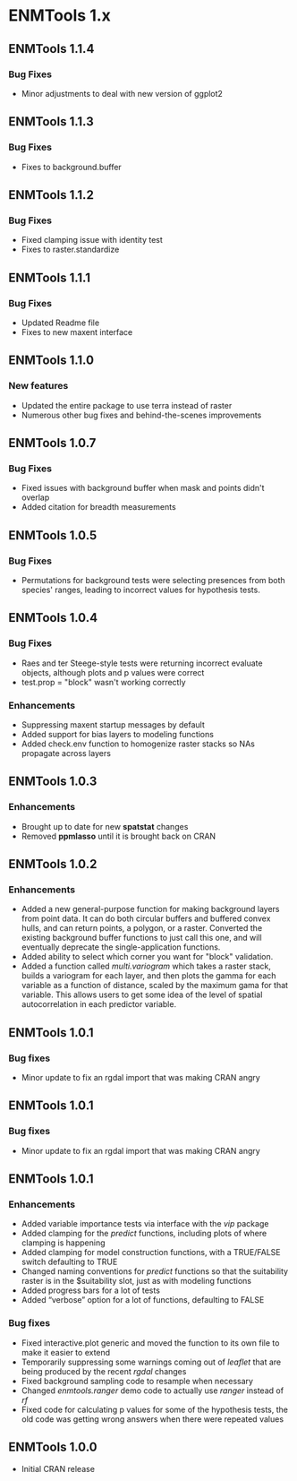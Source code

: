 ENMTools 1.x
============

ENMTools 1.1.4
--------------

### Bug Fixes
- Minor adjustments to deal with new version of ggplot2

ENMTools 1.1.3
--------------

### Bug Fixes

- Fixes to background.buffer


ENMTools 1.1.2
--------------

### Bug Fixes

- Fixed clamping issue with identity test
- Fixes to raster.standardize


ENMTools 1.1.1
--------------

### Bug Fixes

- Updated Readme file
- Fixes to new maxent interface


ENMTools 1.1.0
--------------

### New features

- Updated the entire package to use terra instead of raster
- Numerous other bug fixes and behind-the-scenes improvements

ENMTools 1.0.7
--------------

### Bug Fixes

-   Fixed issues with background buffer when mask and points didn't overlap
-   Added citation for breadth measurements

ENMTools 1.0.5
--------------

### Bug Fixes

-   Permutations for background tests were selecting presences from both species' ranges, leading to incorrect values for hypothesis tests.  


ENMTools 1.0.4
--------------

### Bug Fixes

-   Raes and ter Steege-style tests were returning incorrect evaluate objects, although plots and p values were correct
-   test.prop = "block" wasn't working correctly

### Enhancements

-   Suppressing maxent startup messages by default
-   Added support for bias layers to modeling functions
-   Added check.env function to homogenize raster stacks so NAs propagate across layers


ENMTools 1.0.3
--------------

### Enhancements

-   Brought up to date for new **spatstat** changes
-   Removed **ppmlasso** until it is brought back on CRAN


ENMTools 1.0.2
--------------

### Enhancements

-   Added a new general-purpose function for making background layers from point data.  It can do both circular buffers and buffered convex hulls, and can return points, a polygon, or a raster.  Converted the existing background buffer functions to just call this one, and will eventually deprecate the single-application functions.
-   Added ability to select which corner you want for "block" validation.
-   Added a function called *multi.variogram* which takes a raster stack, builds a variogram for each layer, and then plots the gamma for each variable as a function of distance, scaled by the maximum gama for that variable.  This allows users to get some idea of the level of spatial autocorrelation in each predictor variable.

ENMTools 1.0.1
--------------

### Bug fixes

-   Minor update to fix an rgdal import that was making CRAN angry

ENMTools 1.0.1
--------------

### Bug fixes

-   Minor update to fix an rgdal import that was making CRAN angry

ENMTools 1.0.1
--------------

### Enhancements

-   Added variable importance tests via interface with the *vip* package
-   Added clamping for the *predict* functions, including plots of where
    clamping is happening
-   Added clamping for model construction functions, with a TRUE/FALSE
    switch defaulting to TRUE
-   Changed naming conventions for *predict* functions so that the
    suitability raster is in the $suitability slot, just as with
    modeling functions
-   Added progress bars for a lot of tests
-   Added “verbose” option for a lot of functions, defaulting to FALSE

### Bug fixes

-   Fixed interactive.plot generic and moved the function to its own
    file to make it easier to extend
-   Temporarily suppressing some warnings coming out of *leaflet* that
    are being produced by the recent *rgdal* changes
-   Fixed background sampling code to resample when necessary
-   Changed *enmtools.ranger* demo code to actually use *ranger* instead
    of *rf*
-   Fixed code for calculating p values for some of the hypothesis
    tests, the old code was getting wrong answers when there were
    repeated values

ENMTools 1.0.0
--------------

-   Initial CRAN release
